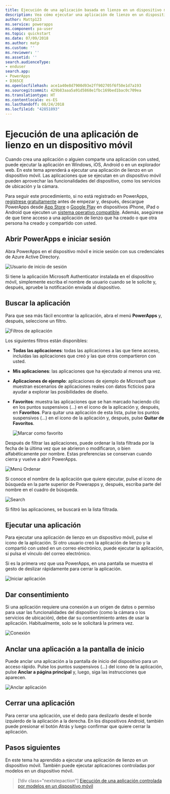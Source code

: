 ```yaml
---
title: Ejecución de una aplicación basada en lienzo en un dispositivo móvil | Microsoft Docs
description: Vea cómo ejecutar una aplicación de lienzo en un dispositivo móvil.
author: Mattp123
ms.service: powerapps
ms.component: pa-user
ms.topic: quickstart
ms.date: 07/09/2018
ms.author: matp
ms.custom: ''
ms.reviewer: ''
ms.assetid: ''
search.audienceType:
- enduser
search.app:
- PowerApps
- D365CE
ms.openlocfilehash: ace1a40e8d7900d93e2ff902705f6f50e1d7a193
ms.sourcegitcommit: 429b83aaa5a91d5868e1fbc169bed1bac0c709ea
ms.translationtype: HT
ms.contentlocale: es-ES
ms.lasthandoff: 08/24/2018
ms.locfileid: "42851893"
---
```

# <a name="run-a-canvas-app-on-a-mobile-device"></a>Ejecución de una aplicación de lienzo en un dispositivo móvil
Cuando crea una aplicación o alguien comparte una aplicación con usted, puede ejecutar la aplicación en Windows, iOS, Android o en un explorador web. En este tema aprenderá a ejecutar una aplicación de lienzo en un dispositivo móvil. Las aplicaciones que se ejecutan en un dispositivo móvil pueden aprovechar las funcionalidades del dispositivo, como los servicios de ubicación y la cámara.

Para seguir este procedimiento, si no está registrado en PowerApps, [regístrese gratuitamente](https://web.powerapps.com/signup?redirect=marketing&email=) antes de empezar y, después, descargue PowerApps desde [App Store](https://itunes.apple.com/app/powerapps/id1047318566?mt=8) o [Google Play](https://play.google.com/store/apps/details?id=com.microsoft.msapps) en dispositivos iPhone, iPad o Android que ejecuten un [sistema operativo compatible](../maker/canvas-apps/limits-and-config.md). Además, asegúrese de que tiene acceso a una aplicación de lienzo que ha creado o que otra persona ha creado y compartido con usted.

## <a name="open-powerapps-and-sign-in"></a>Abrir PowerApps e iniciar sesión
Abra PowerApps en el dispositivo móvil e inicie sesión con sus credenciales de Azure Active Directory.

![Usuario de inicio de sesión](./media/run-app-client/run-client-login.png)

Si tiene la aplicación Microsoft Authenticator instalada en el dispositivo móvil, simplemente escriba el nombre de usuario cuando se le solicite y, después, apruebe la notificación enviada al dispositivo.

## <a name="find-the-app"></a>Buscar la aplicación
Para que sea más fácil encontrar la aplicación, abra el menú **PowerApps** y, después, seleccione un filtro.

![Filtros de aplicación](./media/run-app-client/filter-menu.png)

Los siguientes filtros están disponibles:

* **Todas las aplicaciones**: todas las aplicaciones a las que tiene acceso, incluidas las aplicaciones que creó y las que otros compartieron con usted.

* **Mis aplicaciones**: las aplicaciones que ha ejecutado al menos una vez.

* **Aplicaciones de ejemplo**: aplicaciones de ejemplo de Microsoft que muestran escenarios de aplicaciones reales con datos ficticios para ayudar a explorar las posibilidades de diseño.

* **Favoritos**: muestra las aplicaciones que se han marcado haciendo clic en los puntos suspensivos (...) en el icono de la aplicación y, después, en **Favoritos**. Para quitar una aplicación de esta lista, pulse los puntos suspensivos (...) en el icono de la aplicación y, después, pulse **Quitar de Favoritos**.

    ![Marcar como favorito](./media/run-app-client/favorite.png)

Después de filtrar las aplicaciones, puede ordenar la lista filtrada por la fecha de la última vez que se abrieron o modificaron, o bien alfabéticamente por nombre. Estas preferencias se conservan cuando cierra y vuelve a abrir PowerApps.

![Menú Ordenar](./media/run-app-client/sort-menu.png)

Si conoce el nombre de la aplicación que quiere ejecutar, pulse el icono de búsqueda en la parte superior de Powerapps y, después, escriba parte del nombre en el cuadro de búsqueda.

![Search](./media/run-app-client/search.png)

Si filtró las aplicaciones, se buscará en la lista filtrada.

## <a name="run-an-app"></a>Ejecutar una aplicación
Para ejecutar una aplicación de lienzo en un dispositivo móvil, pulse el icono de la aplicación. Si otro usuario creó la aplicación de lienzo y la compartió con usted en un correo electrónico, puede ejecutar la aplicación, si pulsa el vínculo del correo electrónico.

Si es la primera vez que usa PowerApps, en una pantalla se muestra el gesto de deslizar rápidamente para cerrar la aplicación.

![Iniciar aplicación](./media/run-app-client/run-client-app.png)

## <a name="give-consent"></a>Dar consentimiento
Si una aplicación requiere una conexión a un origen de datos o permiso para usar las funcionalidades del dispositivo (como la cámara o los servicios de ubicación), debe dar su consentimiento antes de usar la aplicación. Habitualmente, solo se le solicitará la primera vez.

![Conexión](./media/run-app-client/app-connection.png)

## <a name="pin-an-app-to-the-home-screen"></a>Anclar una aplicación a la pantalla de inicio
Puede anclar una aplicación a la pantalla de inicio del dispositivo para un acceso rápido. Pulse los puntos suspensivos (...) del icono de la aplicación, pulse **Anclar a página principal** y, luego, siga las instrucciones que aparecen.

![Anclar aplicación](./media/run-app-client/run-client-pin.png)

## <a name="close-an-app"></a>Cerrar una aplicación
Para cerrar una aplicación, use el dedo para deslizarlo desde el borde izquierdo de la aplicación a la derecha. En los dispositivos Android, también puede presionar el botón Atrás y luego confirmar que quiere cerrar la aplicación.

## <a name="next-steps"></a>Pasos siguientes
En este tema ha aprendido a ejecutar una aplicación de lienzo en un dispositivo móvil. También puede ejecutar aplicaciones controladas por modelos en un dispositivo móvil.

> [!div class="nextstepaction"]
> [Ejecución de una aplicación controlada por modelos en un dispositivo móvil](run-app-client-model-driven.md)
